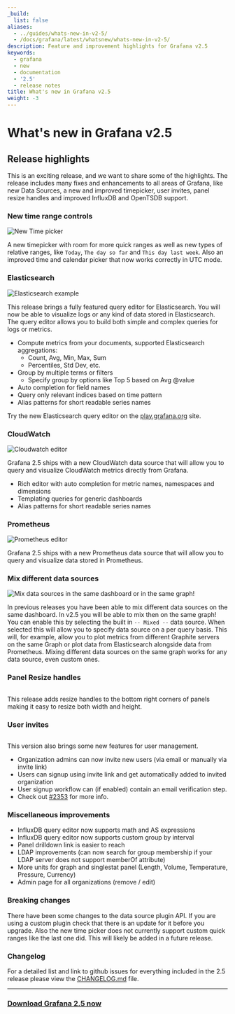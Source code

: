```yaml
---
_build:
  list: false
aliases:
  - ../guides/whats-new-in-v2-5/
  - /docs/grafana/latest/whatsnew/whats-new-in-v2-5/
description: Feature and improvement highlights for Grafana v2.5
keywords:
  - grafana
  - new
  - documentation
  - '2.5'
  - release notes
title: What's new in Grafana v2.5
weight: -3
---
```


# What's new in Grafana v2.5

## Release highlights

This is an exciting release, and we want to share some of the highlights. The release includes many
fixes and enhancements to all areas of Grafana, like new Data Sources, a new and improved timepicker, user invites, panel
resize handles and improved InfluxDB and OpenTSDB support.

### New time range controls

<img src="/static/img/docs/whatsnew_2_5/timepicker.png" alt="New Time picker">

A new timepicker with room for more quick ranges as well as new types of relative ranges, like `Today`,
`The day so far` and `This day last week`. Also an improved time and calendar picker that now works
correctly in UTC mode.

### Elasticsearch

<img src="/static/img/docs/whatsnew_2_5/elasticsearch_metrics_ex1.png" alt="Elasticsearch example">
<br>

This release brings a fully featured query editor for Elasticsearch. You will now be able to visualize
logs or any kind of data stored in Elasticsearch. The query editor allows you to build both simple
and complex queries for logs or metrics.

- Compute metrics from your documents, supported Elasticsearch aggregations:
  - Count, Avg, Min, Max, Sum
  - Percentiles, Std Dev, etc.
- Group by multiple terms or filters
  - Specify group by options like Top 5 based on Avg @value
- Auto completion for field names
- Query only relevant indices based on time pattern
- Alias patterns for short readable series names

Try the new Elasticsearch query editor on the [play.grafana.org](https://play.grafana.org/dashboard/db/elasticsearch-metrics) site.

### CloudWatch

<img src="/static/img/docs/whatsnew_2_5/cloudwatch.png" alt="Cloudwatch editor">

Grafana 2.5 ships with a new CloudWatch data source that will allow you to query and visualize CloudWatch
metrics directly from Grafana.

- Rich editor with auto completion for metric names, namespaces and dimensions
- Templating queries for generic dashboards
- Alias patterns for short readable series names

### Prometheus

<img src="/static/img/docs/whatsnew_2_5/prometheus_editor.png" alt="Prometheus editor">

Grafana 2.5 ships with a new Prometheus data source that will allow you to query and visualize data
stored in Prometheus.

### Mix different data sources

<img src="/static/img/docs/whatsnew_2_5/mixed_data.png" alt="Mix data sources in the same dashboard or in the same graph!">

In previous releases you have been able to mix different data sources on the same dashboard. In v2.5 you
will be able to mix then on the same graph! You can enable this by selecting the built in `-- Mixed --` data source.
When selected this will allow you to specify data source on a per query basis. This will, for example, allow you
to plot metrics from different Graphite servers on the same Graph or plot data from Elasticsearch alongside
data from Prometheus. Mixing different data sources on the same graph works for any data source, even custom ones.

### Panel Resize handles

<img src="/static/img/docs/whatsnew_2_5/panel_resize.gif" alt="">

This release adds resize handles to the bottom right corners of panels making it easy to resize both width and height.

### User invites

<img src="/static/img/docs/whatsnew_2_5/org_invite.png" alt="">

This version also brings some new features for user management.

- Organization admins can now invite new users (via email or manually via invite link)
- Users can signup using invite link and get automatically added to invited organization
- User signup workflow can (if enabled) contain an email verification step.
- Check out [#2353](https://github.com/grafana/grafana/issues/2353) for more info.

### Miscellaneous improvements

- InfluxDB query editor now supports math and AS expressions
- InfluxDB query editor now supports custom group by interval
- Panel drilldown link is easier to reach
- LDAP improvements (can now search for group membership if your LDAP server does not support memberOf attribute)
- More units for graph and singlestat panel (Length, Volume, Temperature, Pressure, Currency)
- Admin page for all organizations (remove / edit)

### Breaking changes

There have been some changes to the data source plugin API. If you are using a custom plugin check that there is an update for it before you upgrade. Also
the new time picker does not currently support custom quick ranges like the last one did. This will likely be added in a
future release.

### Changelog

For a detailed list and link to github issues for everything included in the 2.5 release please
view the [CHANGELOG.md](https://github.com/grafana/grafana/blob/master/CHANGELOG.md) file.

---

### <a href="https://grafana.com/get">Download Grafana 2.5 now</a>
